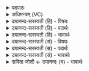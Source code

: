 <details><summary>पदपाठः</summary>

पुनः॑। आ॒सद्येत्या॒ऽसद्य॑। सद॑नम्। अ॒पः। च॒। पृ॒थि॒वीम्। अ॒ग्ने॒। शेषे॑। मा॒तुः। यथा॑। उ॒पस्थ॒ इत्यु॒पऽस्थे॑। अ॒न्तः। अ॒स्या॒म्। शि॒वत॑म॒ इति॑ शि॒वऽत॑मः। ३९।
</details>

<details><summary>अधिमन्त्रम् (VC)</summary>

- अग्निर्देवता
- विरूप ऋषिः
- निचृदनुष्टुप्
- गान्धारः
</details>

<details><summary>दयानन्द-सरस्वती (हि) - विषयः</summary>

अब माता-पिता और पुत्र आपस में कैसे वर्त्तें, यह विषय अगले मन्त्र में कहा है ॥
</details>

<details><summary>दयानन्द-सरस्वती (हि) - पदार्थः</summary>

पदार्थान्वयभाषाः -  हे (अग्ने) ! इच्छा आदि गुणों से प्रकाशित जन ! जिस कारण तू (अपः) जलों (च) और (पृथिवीम्) भूमितल के (सदनम्) स्थान को (पुनः) फिर-फिर (आसद्य) प्राप्त होके (अस्याम्) इस माता के (अन्तः) गर्भाशय में (शिवतमः) मङ्गलकारी होके (यथा) जैसे (मातुः) माता की (उपस्थे) गोद में (शेषे) सोता है, वैसे ही माता की सेवा में मङ्गलकारी हो ॥३९ ॥
</details>

<details><summary>दयानन्द-सरस्वती (हि) - भावार्थः</summary>

भावार्थभाषाः -  पुत्रों को चाहिये कि जैसे माता अपने पुत्रों को सुख देती है, वैसे ही अनुकूल सेवा से अपनी माताओं को निरन्तर आनन्दित करें और माता-पिता के साथ विरोध कभी न करें और माता-पिता को भी चाहिये कि अपने पुत्रों को अधर्म और कुशिक्षा से युक्त कभी न करें ॥३९ ॥
</details>

<details><summary>दयानन्द-सरस्वती (सं) - विषयः</summary>

अथ मातापित्रपत्यानि परस्परं कथं वर्त्तेरन्नित्याह ॥
</details>

<details><summary>दयानन्द-सरस्वती (सं) - पदार्थः</summary>

पदार्थान्वयभाषाः -  हे अग्ने ! यतस्त्वमपः पृथिवीं च सदनं पुनरासद्यास्यामन्तः शिवतमः सन् यथा बालो मातुरुपस्थे शेषे तस्मादस्यां शिवतमो भव ॥३९ ॥
</details>

<details><summary>दयानन्द-सरस्वती (सं) - भावार्थः</summary>

भावार्थभाषाः -  पुत्रैर्यथा मातरः स्वापत्यानि सुखयन्ति, तथैवानुकूलया सेवया स्वमातरः सततमानन्दयितव्याः। न कदाचिन्मातापितृभ्यां विरोधः समाचरणीयः, न च मातापितृभ्यामेतेऽधर्मकुशिक्षायुक्ताः कदाचित् कार्य्याः ॥३९ ॥
</details>

<details><summary>सविता जोशी ← दयानन्दः (म) - भावार्थः</summary>

भावार्थभाषाः -  ज्याप्रमाणे माता आपल्या पुत्रांना सुख देते त्याप्रमाणेच पुत्रांनी त्यांच्या अनुकूल सेवा करून आपल्या मातांना सदैव आनंदित करावे. माता व पिता यांना कधी विरोध करू नये, तसेच माता आणि पिता यांनीही आपल्या पुत्रांना अधर्माचे वाईट शिक्षण कधीही देऊ नये.
</details>
